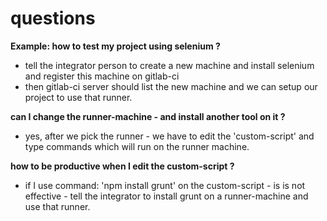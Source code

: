 # questions

**Example: how to test my project using selenium ?**
- tell the integrator person to create a new machine and install selenium and register this machine on gitlab-ci
- then gitlab-ci server should list the new machine and we can setup our project to use that runner.


**can I change the runner-machine - and install another tool on it ?**
- yes, after we pick the runner - we have to edit the 'custom-script' and type commands which will run on the runner machine. 


**how to be productive when I edit the custom-script ?**
- if I use command: 'npm install grunt' on the custom-script - is is not effective - tell the integrator to install grunt on a runner-machine and use that runner.
